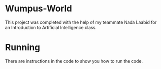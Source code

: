 # Wumpus-World
This project was completed with the help of my teammate Nada Laabid for an Introduction to Artificial Intelligence class.

# Running
There are instructions in the code to show you how to run the code.


